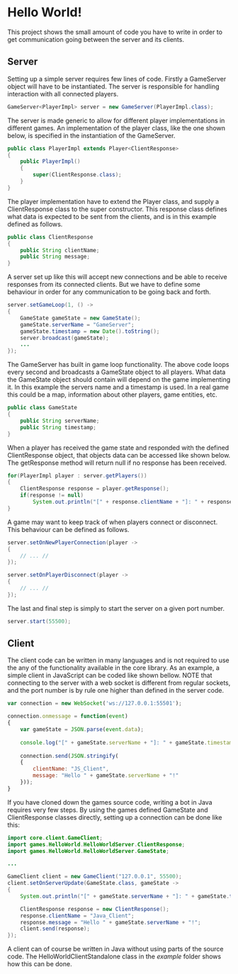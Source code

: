 # Hello World!

This project shows the small amount of code you have to write in order to get 
communication going between the server and its clients.

 ## Server
 Setting up a simple server requires few lines of code. Firstly a GameServer object will have to 
 be instantiated. The server is responsible for handling interaction with all connected players.
 
``` java
GameServer<PlayerImpl> server = new GameServer(PlayerImpl.class);
```

The server is made generic to allow for different player implementations in different games.
An implementation of the player class, like the one shown below, is specified in the 
instantiation 
of the GameServer.

``` java
public class PlayerImpl extends Player<ClientResponse>
{
    public PlayerImpl()
    {
        super(ClientResponse.class);
    }
}
```

The player implementation have to extend the Player class, and supply a ClientResponse class
to the super constructor. This response class defines what data is expected to be sent from the clients,
and is in this example defined as follows.
 
``` java
public class ClientResponse 
{
    public String clientName;
    public String message;
}
```
 
A server set up like this will accept new connections and be able to receive responses from its connected 
clients. But we have to define some behaviour in order for any communication to be going back 
and forth.

``` java
server.setGameLoop(1, () ->
{
    GameState gameState = new GameState();
    gameState.serverName = "GameServer";
    gameState.timestamp = new Date().toString();
    server.broadcast(gameState);
    ...
});
```

The GameServer has built in game loop functionality. The above code loops every second and 
broadcasts a GameState object to all players. What data the GameState object should contain will
depend on the game implementing it. In this example the servers name and a timestamp is used. In a 
real game this could be a map, information about other players, game entities, etc.

``` java
public class GameState
{
    public String serverName;
    public String timestamp;
}
```

When a player has received the game state and responded with the defined ClientResponse object,
that objects data can be accessed like shown below. The getResponse method will return null if
no response has been received.

``` java
for(PlayerImpl player : server.getPlayers())
{
    ClientResponse response = player.getResponse();
    if(response != null)
        System.out.println("[" + response.clientName + "]: " + response.message);
}
```
 
 A game may want to keep track of when players connect or disconnect. This behaviour can be
 defined as follows.
 
``` java
server.setOnNewPlayerConnection(player -> 
{
    // ... //
});

server.setOnPlayerDisconnect(player -> 
{
    // ... //
});
```

The last and final step is simply to start the server on a given port number.

``` java
server.start(55500);
```

 ## Client

The client code can be written in many languages and is not required to use the any of the 
functionality available in the core library. As an example, a simple client in JavaScript can be
coded like shown bellow. NOTE that connecting to the server with a web socket is different from 
regular sockets, and the port number is by rule one higher than defined in the server code.

``` js
var connection = new WebSocket('ws://127.0.0.1:55501');

connection.onmessage = function(event) 
{
    var gameState = JSON.parse(event.data);
    
    console.log("[" + gameState.serverName + "]: " + gameState.timestamp);
    
    connection.send(JSON.stringify(
    {
        clientName: "JS_Client",
        message: "Hello " + gameState.serverName + "!"
    }));
}
```

If you have cloned down the games source code, writing a bot in Java requires very few steps. 
By using the games defined GameState and ClientResponse classes directly, setting up a connection
can be done like this:

``` java
import core.client.GameClient;
import games.HelloWorld.HelloWorldServer.ClientResponse;
import games.HelloWorld.HelloWorldServer.GameState;

...

GameClient client = new GameClient("127.0.0.1", 55500);
client.setOnServerUpdate(GameState.class, gameState ->
{
    System.out.println("[" + gameState.serverName + "]: " + gameState.timestamp);

    ClientResponse response = new ClientResponse();
    response.clientName = "Java_Client";
    response.message = "Hello " + gameState.serverName + "!";
    client.send(response);
});
```

A client can of course be written in Java without using parts of the source code. 
The HelloWorldClientStandalone class in the *example* folder shows how this can be done. 




